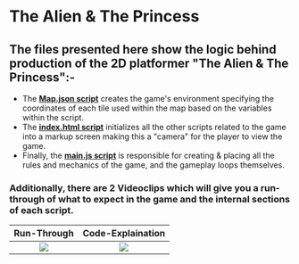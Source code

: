 # The Alien & The Princess
## The files presented here show the logic behind production of the 2D platformer "The Alien & The Princess":-

* The [**Map.json script**](Map.json) creates the game's environment specifying the coordinates of each tile used within the map based on the variables within the script.
* The [**index.html script**](index.html) initializes all the other scripts related to the game into a markup screen making this a "camera" for the player to view the game.
* Finally, the [**main.js script**](main.js) is responsible for creating & placing all the rules and mechanics of the game, and the gameplay loops themselves.

### Additionally, there are 2 Videoclips which will give you a run-through of what to expect in the game and the internal sections of each script.
Run-Through             |  Code-Explaination
:-------------------------:|:-------------------------:
[![](http://img.youtube.com/vi/vm8Vj_jxWow/0.jpg)](http://www.youtube.com/watch?v=vm8Vj_jxWow "Anger Management - Aiding patients with Intermittent Explosive Disorder.") |  [![](http://img.youtube.com/vi/16G9OfKkadk/0.jpg)](http://www.youtube.com/watch?v=16G9OfKkadk "Anger Management - Codes!!")
